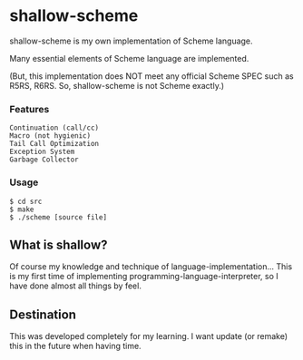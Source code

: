 shallow-scheme
==============
shallow-scheme is my own implementation of Scheme language.

Many essential elements of Scheme language are implemented.

(But, this implementation does NOT meet any official Scheme SPEC such as R5RS, R6RS. So, shallow-scheme is not Scheme exactly.)


### Features ###
    Continuation (call/cc)
    Macro (not hygienic)
    Tail Call Optimization
    Exception System
    Garbage Collector

### Usage ###
    $ cd src
    $ make
    $ ./scheme [source file]


What is shallow?
----------------
Of course my knowledge and technique of language-implementation...
This is my first time of implementing programming-language-interpreter, so I have done almost all things by feel.

Destination
-----------
This was developed completely for my learning.
I want update (or remake) this in the future when having time.
